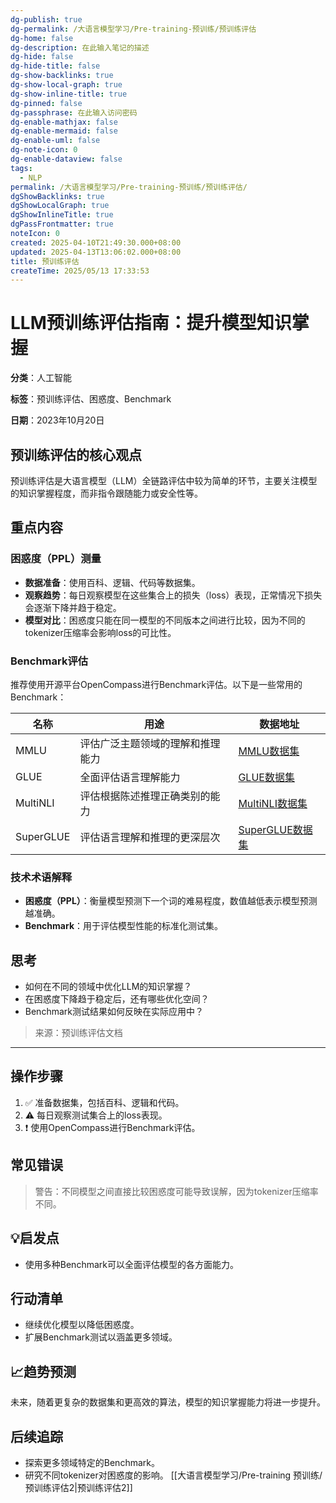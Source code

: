 ```yaml
---
dg-publish: true
dg-permalink: /大语言模型学习/Pre-training-预训练/预训练评估
dg-home: false
dg-description: 在此输入笔记的描述
dg-hide: false
dg-hide-title: false
dg-show-backlinks: true
dg-show-local-graph: true
dg-show-inline-title: true
dg-pinned: false
dg-passphrase: 在此输入访问密码
dg-enable-mathjax: false
dg-enable-mermaid: false
dg-enable-uml: false
dg-note-icon: 0
dg-enable-dataview: false
tags:
  - NLP
permalink: /大语言模型学习/Pre-training-预训练/预训练评估/
dgShowBacklinks: true
dgShowLocalGraph: true
dgShowInlineTitle: true
dgPassFrontmatter: true
noteIcon: 0
created: 2025-04-10T21:49:30.000+08:00
updated: 2025-04-13T13:06:02.000+08:00
title: 预训练评估
createTime: 2025/05/13 17:33:53
---
```




# LLM预训练评估指南：提升模型知识掌握
**分类**：人工智能

**标签**：预训练评估、困惑度、Benchmark

**日期**：2023年10月20日

## 预训练评估的核心观点
预训练评估是大语言模型（LLM）全链路评估中较为简单的环节，主要关注模型的知识掌握程度，而非指令跟随能力或安全性等。


## 重点内容

### 困惑度（PPL）测量
- **数据准备**：使用百科、逻辑、代码等数据集。
- **观察趋势**：每日观察模型在这些集合上的损失（loss）表现，正常情况下损失会逐渐下降并趋于稳定。
- **模型对比**：困惑度只能在同一模型的不同版本之间进行比较，因为不同的tokenizer压缩率会影响loss的可比性。


### Benchmark评估
推荐使用开源平台OpenCompass进行Benchmark评估。以下是一些常用的Benchmark：

| 名称     | 用途                            | 数据地址 |
|----------|---------------------------------|----------|
| MMLU     | 评估广泛主题领域的理解和推理能力 | [MMLU数据集](https://github.com/hendrycks/test) |
| GLUE     | 全面评估语言理解能力             | [GLUE数据集](https://huggingface.co/datasets/nyu-mll/glue) |
| MultiNLI | 评估根据陈述推理正确类别的能力   | [MultiNLI数据集](https://huggingface.co/datasets/multi_nli) |
| SuperGLUE| 评估语言理解和推理的更深层次     | [SuperGLUE数据集](https://huggingface.co/datasets/super_glue) |


### 技术术语解释
- **困惑度（PPL）**：衡量模型预测下一个词的难易程度，数值越低表示模型预测越准确。
- **Benchmark**：用于评估模型性能的标准化测试集。


## 思考
- 如何在不同的领域中优化LLM的知识掌握？
- 在困惑度下降趋于稳定后，还有哪些优化空间？
- Benchmark测试结果如何反映在实际应用中？

> 来源：预训练评估文档

---


## 操作步骤
1. ✅ 准备数据集，包括百科、逻辑和代码。
2. ⚠ 每日观察测试集合上的loss表现。
3. ❗ 使用OpenCompass进行Benchmark评估。


## 常见错误
> 警告：不同模型之间直接比较困惑度可能导致误解，因为tokenizer压缩率不同。


## 💡启发点
- 使用多种Benchmark可以全面评估模型的各方面能力。


## 行动清单
- 继续优化模型以降低困惑度。
- 扩展Benchmark测试以涵盖更多领域。


## 📈趋势预测
未来，随着更复杂的数据集和更高效的算法，模型的知识掌握能力将进一步提升。


## 后续追踪
- 探索更多领域特定的Benchmark。
- 研究不同tokenizer对困惑度的影响。
[[大语言模型学习/Pre-training 预训练/预训练评估2\|预训练评估2]]
